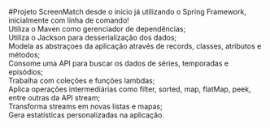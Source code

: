 #Projeto ScreenMatch desde o início já utilizando o Spring Framework, inicialmente com linha de comando!<br>
Utiliza o Maven como gerenciador de dependências;<br>
Utiliza o Jackson para desserialização dos dados;<br>
Modela as abstraçoes da aplicação através de records, classes, atributos e métodos;<br>
Consome uma API para buscar os dados de séries, temporadas e episódios;<br>
Trabalha com coleções e funções lambdas;<br>
Aplica operações intermediárias como filter, sorted, map, flatMap, peek, entre outras da API stream;<br>
Transforma streams em novas listas e mapas;<br>
Gera estatísticas personalizadas na aplicação.

